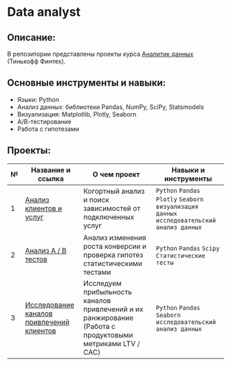 # Data analyst

## Описание:
В репозитории представлены проекты курса [Аналитик данных](https://fintech.tinkoff.ru/study/fintech/productanalytics/) (Тинькофф Финтех).

## Основные инструменты и навыки:
- Языки: Python
- Анализ данных: библиотеки Pandas, NumPy, SciPy, Statsmodels
- Визуализация: Matplotlib, Plotly, Seaborn
- А/В-тестирование
- Работа с гипотезами


## Проекты:
| №| Название и ссылка | О чем проект                                                     | Навыки и инструменты           |  
|-----------|-------------------|------------------------------------------------------------------|-----------------------------------|
|1              |[Анализ клиентов и услуг](Clients_services/)|Когортный анализ и поиск зависимостей от подключенных услуг|`Python` `Pandas` `Plotly` `Seaborn` `визуализация данных` `исследовательский анализ данных`|
|2              |[Анализ А / B тестов](Analysis_AB_tests/)|Анализ изменения роста конверсии и проверка гипотез статистическими тестами| `Python` `Pandas` `Scipy` `Статистические тесты`|
|3              |[Исследование каналов привлечений клиентов](LTV_CAC_metrics/)|Исследуем прибыльность каналов привлечений и их ранжирование (Работа с продуктовыми метриками LTV / CAC)|`Python` `Pandas` `Seaborn` `исследовательский анализ данных`|
